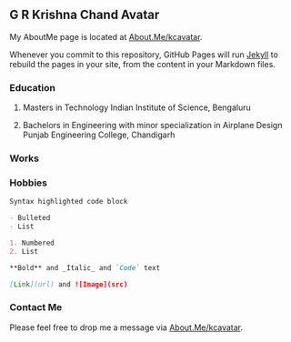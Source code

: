 ## G R Krishna Chand Avatar

My AboutMe page is located at [About.Me/kcavatar](https://about.me/kcavatar).

Whenever you commit to this repository, GitHub Pages will run [Jekyll](https://jekyllrb.com/) to rebuild the pages in your site, from the content in your Markdown files.

### Education
1. Masters in Technology
   Indian Institute of Science, Bengaluru

2. Bachelors in Engineering with minor specialization in Airplane Design
   Punjab Engineering College, Chandigarh
   
### Works


### Hobbies

```markdown
Syntax highlighted code block

- Bulleted
- List

1. Numbered
2. List

**Bold** and _Italic_ and `Code` text

[Link](url) and ![Image](src)
```


### Contact Me

Please feel free to drop me a message via [About.Me/kcavatar](https://about.me/kcavatar).
